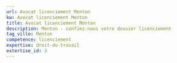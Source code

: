 ```yaml
---
url: Avocat licenciement Menton
kw: Avocat licenciement Menton
title: Avocat licenciement Menton
description: Menton - confiez-nous votre dossier licenciement
tag_ville: Menton
competence: licenciement
expertise: droit-du-travail
extertise_id: 3
---
```

